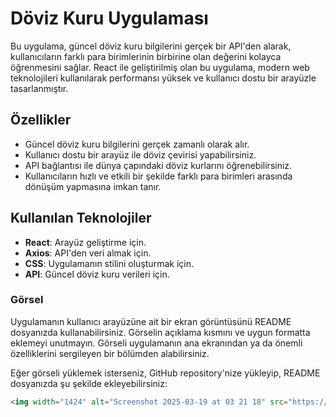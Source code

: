 # Döviz Kuru Uygulaması

Bu uygulama, güncel döviz kuru bilgilerini gerçek bir API'den alarak, kullanıcıların farklı para birimlerinin birbirine olan değerini kolayca öğrenmesini sağlar. React ile geliştirilmiş olan bu uygulama, modern web teknolojileri kullanılarak performansı yüksek ve kullanıcı dostu bir arayüzle tasarlanmıştır.

## Özellikler
- Güncel döviz kuru bilgilerini gerçek zamanlı olarak alır.
- Kullanıcı dostu bir arayüz ile döviz çevirisi yapabilirsiniz.
- API bağlantısı ile dünya çapındaki döviz kurlarını öğrenebilirsiniz.
- Kullanıcıların hızlı ve etkili bir şekilde farklı para birimleri arasında dönüşüm yapmasına imkan tanır.

## Kullanılan Teknolojiler
- **React**: Arayüz geliştirme için.
- **Axios**: API'den veri almak için.
- **CSS**: Uygulamanın stilini oluşturmak için.
- **API**: Güncel döviz kuru verileri için.


### Görsel
Uygulamanın kullanıcı arayüzüne ait bir ekran görüntüsünü README dosyanızda kullanabilirsiniz. Görselin açıklama kısmını ve uygun formatta eklemeyi unutmayın. Görseli uygulamanın ana ekranından ya da önemli özelliklerini sergileyen bir bölümden alabilirsiniz.

Eğer görseli yüklemek isterseniz, GitHub repository'nize yükleyip, README dosyanızda şu şekilde ekleyebilirsiniz:

```markdown
<img width="1424" alt="Screenshot 2025-03-19 at 03 21 18" src="https://github.com/user-attachments/assets/87c720fc-d6e0-4995-9499-dcf893362bb1" />

